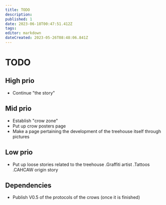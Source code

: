```yaml
---
title: TODO
description: 
published: 1
date: 2023-06-18T00:47:51.412Z
tags: 
editor: markdown
dateCreated: 2023-05-26T08:48:06.841Z
---
```


# TODO

## High prio
- Continue "the story"

## Mid prio
- Establish "crow zone"
- Put up crow posters page
- Make a page pertaining the development of the treehouse itself through pictures

## Low prio
- Put up loose stories related to the treehouse
.Graffiti artist
.Tattoos
.CAHCAW origin story

## Dependencies

- Publish V0.5 of the protocols of the crows (once it is finished)